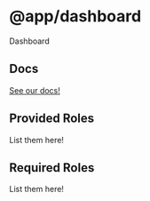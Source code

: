 # @app/dashboard
Dashboard

## Docs
[See our docs!](doc/index.md)

## Provided Roles
List them here!

## Required Roles
List them here!
